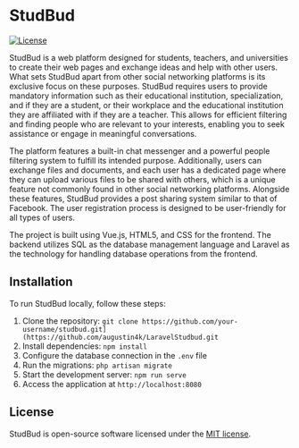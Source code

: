 # StudBud

[![License](https://img.shields.io/packagist/l/laravel/framework)](https://packagist.org/packages/laravel/framework)

StudBud is a web platform designed for students, teachers, and universities to create their web pages and exchange ideas and help with other users. What sets StudBud apart from other social networking platforms is its exclusive focus on these purposes. StudBud requires users to provide mandatory information such as their educational institution, specialization, and if they are a student, or their workplace and the educational institution they are affiliated with if they are a teacher. This allows for efficient filtering and finding people who are relevant to your interests, enabling you to seek assistance or engage in meaningful conversations.

The platform features a built-in chat messenger and a powerful people filtering system to fulfill its intended purpose. Additionally, users can exchange files and documents, and each user has a dedicated page where they can upload various files to be shared with others, which is a unique feature not commonly found in other social networking platforms. Alongside these features, StudBud provides a post sharing system similar to that of Facebook. The user registration process is designed to be user-friendly for all types of users.

The project is built using Vue.js, HTML5, and CSS for the frontend. The backend utilizes SQL as the database management language and Laravel as the technology for handling database operations from the frontend.

## Installation
To run StudBud locally, follow these steps:

1. Clone the repository: `git clone https://github.com/your-username/studbud.git](https://github.com/augustin4k/LaravelStudbud.git`
2. Install dependencies: `npm install`
3. Configure the database connection in the `.env` file
4. Run the migrations: `php artisan migrate`
5. Start the development server: `npm run serve`
6. Access the application at `http://localhost:8080`

## License
StudBud is open-source software licensed under the [MIT license](LICENSE).
